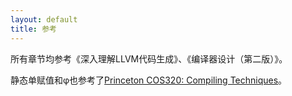 ```yaml
---
layout: default
title: 参考
---
```


所有章节均参考《深入理解LLVM代码生成》、《编译器设计（第二版）》。

静态单赋值和φ也参考了[Princeton COS320: Compiling Techniques](https://www.cs.princeton.edu/courses/archive/spring16/cos320/lectures/)。
